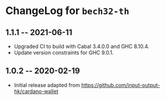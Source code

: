 # ChangeLog for `bech32-th`

## 1.1.1 -- 2021-06-11

+ Upgraded CI to build with Cabal 3.4.0.0 and GHC 8.10.4.
+ Update version constraints for GHC 9.0.1.

## 1.0.2 -- 2020-02-19

+ Initial release adapted from https://github.com/input-output-hk/cardano-wallet
